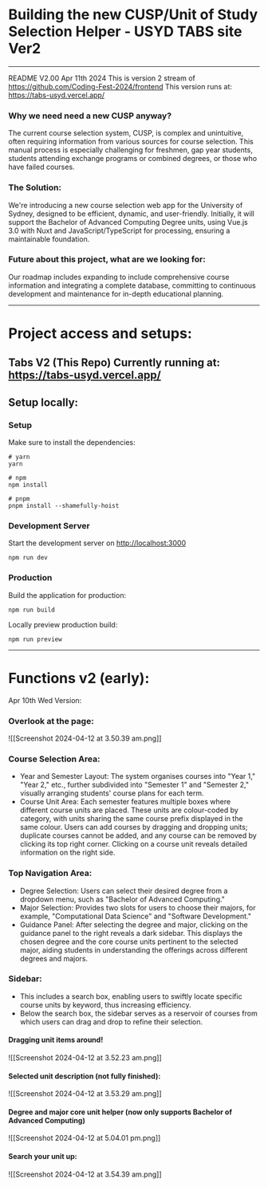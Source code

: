 # Building the new CUSP/Unit of Study Selection Helper - USYD TABS site Ver2
---
README V2.00 Apr 11th 2024
This is version 2 stream of https://github.com/Coding-Fest-2024/frontend
This version runs at: https://tabs-usyd.vercel.app/
### Why we need need a new CUSP anyway?
The current course selection system, CUSP, is complex and unintuitive, often requiring information from various sources for course selection. This manual process is especially challenging for freshmen, gap year students, students attending exchange programs or combined degrees, or those who have failed courses.
### The Solution:
We're introducing a new course selection web app for the University of Sydney, designed to be efficient, dynamic, and user-friendly. Initially, it will support the Bachelor of Advanced Computing Degree units, using Vue.js 3.0 with Nuxt and JavaScript/TypeScript for processing, ensuring a maintainable foundation.
### Future about this project, what are we looking for:
Our roadmap includes expanding to include comprehensive course information and integrating a complete database, committing to continuous development and maintenance for in-depth educational planning.

---
# Project access and setups:

## Tabs V2 (This Repo) Currently running at: https://tabs-usyd.vercel.app/


## Setup locally:
### Setup

Make sure to install the dependencies:

```shell
# yarn
yarn

# npm
npm install

# pnpm
pnpm install --shamefully-hoist
```

### Development Server

Start the development server on [http://localhost:3000](http://localhost:3000/)

```shell
npm run dev
```

### Production

Build the application for production:

```shell
npm run build
```

Locally preview production build:

```shell
npm run preview
```

---
# Functions v2 (early):
Apr 10th Wed Version:
### Overlook at the page:
![[Screenshot 2024-04-12 at 3.50.39 am.png]]
### Course Selection Area:
- Year and Semester Layout: The system organises courses into "Year 1," "Year 2," etc., further subdivided into "Semester 1" and "Semester 2," visually arranging students' course plans for each term.
- Course Unit Area: Each semester features multiple boxes where different course units are placed. These units are colour-coded by category, with units sharing the same course prefix displayed in the same colour. Users can add courses by dragging and dropping units; duplicate courses cannot be added, and any course can be removed by clicking its top right corner. Clicking on a course unit reveals detailed information on the right side.
### Top Navigation Area:
- Degree Selection: Users can select their desired degree from a dropdown menu, such as "Bachelor of Advanced Computing."
- Major Selection: Provides two slots for users to choose their majors, for example, "Computational Data Science" and "Software Development."
- Guidance Panel: After selecting the degree and major, clicking on the guidance panel to the right reveals a dark sidebar. This displays the chosen degree and the core course units pertinent to the selected major, aiding students in understanding the offerings across different degrees and majors.
### Sidebar:
- This includes a search box, enabling users to swiftly locate specific course units by keyword, thus increasing efficiency.
- Below the search box, the sidebar serves as a reservoir of courses from which users can drag and drop to refine their selection.

#### Dragging unit items around!
![[Screenshot 2024-04-12 at 3.52.23 am.png]]
#### Selected unit description (not fully finished):
![[Screenshot 2024-04-12 at 3.53.29 am.png]]
#### Degree and major core unit helper (now only supports Bachelor of Advanced Computing)
![[Screenshot 2024-04-12 at 5.04.01 pm.png]]
#### Search your unit up:
![[Screenshot 2024-04-12 at 3.54.39 am.png]]